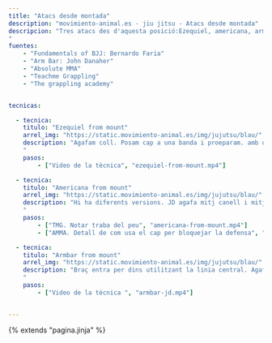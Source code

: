 ```yaml
---
title: "Atacs desde montada"
description: "movimiento-animal.es - jiu jitsu - Atacs desde montada"
descripcion: "Tres atacs des d'aquesta posició:Ezequiel, americana, armbar
"
fuentes:    
    - "Fundamentals of BJJ: Bernardo Faria"
    - "Arm Bar: John Danaher"
    - "Absolute MMA"
    - "Teachme Grappling"
    - "The grappling academy"


tecnicas: 

  - tecnica:
    titulo: "Ezequiel from mount"
    arrel_img: "https://static.movimiento-animal.es/img/jujutsu/blau/"
    description: "Agafam coll. Posam cap a una banda i proeparam. amb un geste entram i estrangulam. 
    "
    pasos:
        - ["Video de la tècnica", "ezequiel-from-mount.mp4"]

  - tecnica:
    titulo: "Americana from mount"
    arrel_img: "https://static.movimiento-animal.es/img/jujutsu/blau/"
    description: "Hi ha diferents versions. JD agafa mitj canell i mitja mà. El braç contrari es posa paral.lel al de uke abans de començar a espitjar. Així com espitjam, **trabam la cama contrària de uke** perquè no pugui fer-mos rodar. 
    "
    pasos:
        - ["TMG. Notar traba del peu", "americana-from-mount.mp4"]
        - ["AMMA. Detall de com usa el cap per bloquejar la defensa", "americana-from-mount-2.mp4"]

  - tecnica:
    titulo: "Armbar from mount"
    arrel_img: "https://static.movimiento-animal.es/img/jujutsu/blau/"
    description: "Braç entra per dins utilitzant la linia central. Agafam espatlla. Trabam colçe de uke i feim *la raqueta*. Anam ficant la mà de baix a l'axella de uke fins que tenim el cap agafat amb les dues mans Utilitzam el cap per ficar encara més el colçe de uke. Deslliçam el genoll cap endavant fins tapar el nostre propi braç. Notar que estam bloquejant el nostre colçe amb el nostre genoll. Treim la ma de dalt per tenir equilibri, la de baix segueix agafant l'aixella. Duim es pes cap a la cama plegada per fer la cama de fora lleuguera i poder girar-la cap endins mentre aixecam el cap de uke. Ara que tenim la traba amb les cames, ficam el braç de fora entre els braços de uke. Apoyam la mà que estaba a l'aixella devora la cadera de uke i duim es pes cap a la cama de fora fins tocar-la amb l'orella. Això ens permet allliugerar la cama per passar-la alrederdor del cap de uke. Li agafam la cama, ens quedam assimètrics i feim la clau de braç. Notar que mai hem tocat amb el cul enterra fins aquest moment.
    "
    pasos:
        - ["Video de la tècnica ", "armbar-jd.mp4"]


---
```

{% extends  "pagina.jinja" %}